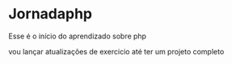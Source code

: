 # Jornadaphp
Esse é o início do aprendizado sobre php

vou lançar atualizações de exercicio até ter um projeto completo
